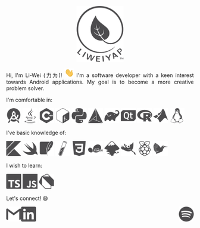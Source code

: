 <p align="center">
  <img height="150px" src="assets/logoPaths-noCircle-darkgrey-background-white.svg">
</p>

<p align="justify">
Hi, I'm Li-Wei (力为)! <img width="25px" src="assets/waving-hand.gif"> I'm a software developer with a keen interest towards Android applications. My goal is to become a more creative problem solver.
</p>

I'm comfortable in:
<p float="left">
  <a href="https://developer.android.com/studio"><img src="assets/androidstudio-grey.svg" height="40"/></a>
  <a href="https://www.java.com/en/"><img src="assets/java-grey.svg" height="40"/></a>
  <a href="https://en.cppreference.com/w/"><img src="assets/cplusplus-grey.svg" height="40"/></a>
  <a href="https://www.gnu.org/software/bash/"><img src="assets/gnubash-grey.svg" height="40"/></a>
  <a href="https://www.python.org/"><img src="assets/python-grey.svg" height="40"/></a>
  <a href="https://cmake.org/"><img src="assets/cmake-grey.svg" height="40"/></a>
  <a href="https://gradle.org/"><img src="assets/gradle-grey.svg" height="40"/></a>
  <a href="https://www.qt.io/"><img src="assets/qt-grey.svg" height="40"/></a>
  <a href="https://www.r-project.org/"><img src="assets/r-grey.svg" height="40"/></a>
  <a href="https://uk.mathworks.com/products/matlab.html"><img src="assets/mathworks-grey.svg" height="40"/></a>
  <a href="https://www.linux.org/"><img src="assets/linux-grey.svg" height="40"/></a>
</p>

I've basic knowledge of:
<p float="left">
  <a href="https://kotlinlang.org/"><img src="assets/kotlin-grey.svg" height="40"/></a>
  <a href="https://swift.org/"><img src="assets/swift-grey.svg" height="40"/></a>
  <a href="https://www.sqlite.org/index.html"><img src="assets/sqlite-grey.svg" height="40"/></a>
  <a href="https://jekyllrb.com/"><img src="assets/jekyll-grey.svg" height="40"/></a>
  <a href="https://www.w3.org/Style/CSS/"><img src="assets/css3-grey.svg" height="40"/></a>
  <a href="https://scikit-learn.org/stable/"><img src="assets/scikit-learn-grey.svg" height="40"/></a>
  <a href="https://inkscape.org/"><img src="assets/inkscape-grey.svg" height="40"/></a>
  <a href="https://www.gimp.org/"><img src="assets/gimp-grey.svg" height="40"/></a>
  <a href="https://www.raspberrypi.org/"><img src="assets/raspberrypi-grey.svg" height="40"/></a>
  <a href="https://www.latex-project.org/"><img src="assets/latex-grey.svg" height="40"/></a>
</p>

I wish to learn:
<p float="left">
  <a href="https://www.typescriptlang.org/"><img src="assets/typescript-grey.svg" height="40"/></a>
  <a href="https://en.wikipedia.org/wiki/JavaScript"><img src="assets/javascript-grey.svg" height="40"/></a>
  <a href="https://dart.dev/"><img src="assets/dart-grey.svg" height="40"/></a>
</p>

Let's connect! :smile:
<p float="left">
  <a href="mailto:liweiyap@gmail.com"><img align="left" height="40" src="assets/gmail-grey.svg"/></a>
  <a href="https://www.linkedin.com/in/liweiyap/"><img align="center" height="40" src="assets/linkedin-grey.svg"/></a>
  <a href="https://open.spotify.com/playlist/0YxZJLaybfLprUoSN1QXp9?si=4j3R2m77QiGd_3RvUxL-RA" target="_blank"><img align="right" height="40" src="assets/spotify-grey.svg"/></a>
</p>
